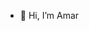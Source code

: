 - 👋 Hi, I’m Amar

<!---
Chagiyaa/Chagiyaa is a ✨ special ✨ repository because its `README.md` (this file) appears on your GitHub profile.
You can click the Preview link to take a look at your changes.
--->
